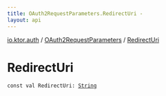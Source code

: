 ```yaml
---
title: OAuth2RequestParameters.RedirectUri - 
layout: api
---
```


<div class='api-docs-breadcrumbs'><a href="../index.html">io.ktor.auth</a> / <a href="index.html">OAuth2RequestParameters</a> / <a href="./-redirect-uri.html">RedirectUri</a></div>

# RedirectUri

<div class="signature"><code><span class="keyword">const</span> <span class="keyword">val </span><span class="identifier">RedirectUri</span><span class="symbol">: </span><a href="https://kotlinlang.org/api/latest/jvm/stdlib/kotlin/-string/index.html"><span class="identifier">String</span></a></code></div>
